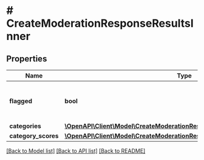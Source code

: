 # # CreateModerationResponseResultsInner

## Properties

Name | Type | Description | Notes
------------ | ------------- | ------------- | -------------
**flagged** | **bool** | Whether any of the below categories are flagged. |
**categories** | [**\OpenAPI\Client\Model\CreateModerationResponseResultsInnerCategories**](CreateModerationResponseResultsInnerCategories.md) |  |
**category_scores** | [**\OpenAPI\Client\Model\CreateModerationResponseResultsInnerCategoryScores**](CreateModerationResponseResultsInnerCategoryScores.md) |  |

[[Back to Model list]](../../README.md#models) [[Back to API list]](../../README.md#endpoints) [[Back to README]](../../README.md)
